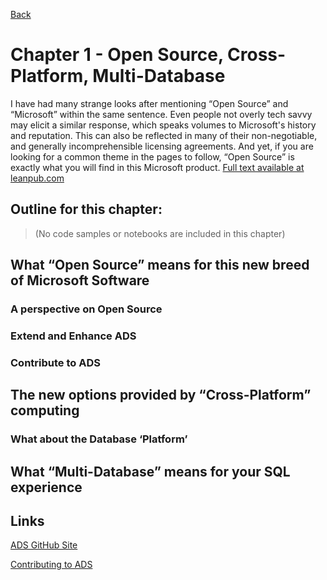 [Back](../readme.md)

# Chapter 1 - Open Source, Cross-Platform, Multi-Database
I have had many strange looks after mentioning “Open Source” and “Microsoft” within the same sentence. Even people not overly tech savvy may elicit a similar response, which speaks volumes to Microsoft's history and reputation. This can also be reflected in many of their non-negotiable, and generally incomprehensible licensing agreements. And yet, if you are looking for a common theme in the pages to follow, “Open Source” is exactly what you will find in this Microsoft product. [Full text available at leanpub.com](https://leanpub.com/hands-on-ads)

## **Outline for this chapter:**
> (No code samples or notebooks are included in this chapter)

## What “Open Source” means for this new breed of Microsoft Software

### A perspective on Open Source

### Extend and Enhance ADS

### Contribute to ADS

## The new options provided by “Cross-Platform” computing

### What about the Database ‘Platform’

## What “Multi-Database” means for your SQL experience

## Links

[ADS GitHub Site](https://github.com/microsoft/azuredatastudio)

[Contributing to ADS](https://github.com/microsoft/azuredatastudio/blob/master/CONTRIBUTING.md)
